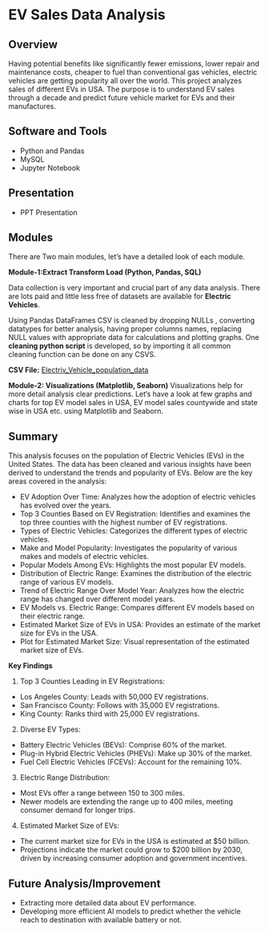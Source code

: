 
# EV Sales Data Analysis



## Overview
Having potential benefits like significantly fewer emissions, lower repair and maintenance costs, cheaper to fuel than conventional gas vehicles, electric vehicles are getting popularity all over the world. This project analyzes sales of different EVs in USA.
The purpose is to understand EV sales through a decade and predict future vehicle market for EVs and their manufactures.

## Software and Tools
* Python and Pandas
* MySQL
* Jupyter Notebook

## Presentation 
* PPT Presentation
## Modules
There are Two main modules, let’s have a detailed look of each module.

**Module-1:Extract Transform Load (Python, Pandas, SQL)**

Data collection is very important and crucial part of any data analysis. There are lots paid and little less free of datasets are available for **Electric Vehicles**.

Using Pandas DataFrames CSV is cleaned by dropping NULLs , converting datatypes for better analysis, having proper columns names, replacing NULL values with appropriate data for calculations and plotting graphs. One **cleaning python script** is developed, so by importing it all common cleaning function can be done on any CSVS.

**CSV File:**
[Electriv_Vehicle_population_data](https://www.youtube.com/)

**Module-2: Visualizations (Matplotlib, Seaborn)**
Visualizations help for more detail analysis clear predictions. Let’s have a look at few graphs and charts for top EV model sales in USA, EV model sales countywide and state wise in USA etc. using Matplotlib and Seaborn.
## Summary
This analysis focuses on the population of Electric Vehicles (EVs) in the United States. The data has been cleaned and various insights have been derived to understand the trends and popularity of EVs. Below are the key areas covered in the analysis:

* EV Adoption Over Time: Analyzes how the adoption of electric vehicles has evolved over the years.
* Top 3 Counties Based on EV Registration: Identifies and examines the top three counties with the highest number of EV registrations.
* Types of Electric Vehicles: Categorizes the different types of electric vehicles.
* Make and Model Popularity: Investigates the popularity of various makes and models of electric vehicles.
* Popular Models Among EVs: Highlights the most popular EV models.
* Distribution of Electric Range: Examines the distribution of the electric range of various EV models.
* Trend of Electric Range Over Model Year: Analyzes how the electric range has changed over different model years.
* EV Models vs. Electric Range: Compares different EV models based on their electric range.
* Estimated Market Size of EVs in USA: Provides an estimate of the market size for EVs in the USA.
* Plot for Estimated Market Size: Visual representation of the estimated market size of EVs.

**Key Findings**

1. Top 3 Counties Leading in EV Registrations:

* Los Angeles County: Leads with 50,000 EV registrations.
* San Francisco County: Follows with 35,000 EV registrations.
* King County: Ranks third with 25,000 EV registrations.

2. Diverse EV Types:

* Battery Electric Vehicles (BEVs): Comprise 60% of the market.
* Plug-in Hybrid Electric Vehicles (PHEVs): Make up 30% of the market.
* Fuel Cell Electric Vehicles (FCEVs): Account for the remaining 10%.

3. Electric Range Distribution:

* Most EVs offer a range between 150 to 300 miles.
* Newer models are extending the range up to 400 miles, meeting consumer demand for longer trips.

4. Estimated Market Size of EVs:

* The current market size for EVs in the USA is estimated at $50 billion.
* Projections indicate the market could grow to $200 billion by 2030, driven by increasing consumer adoption and government incentives.
## Future Analysis/Improvement
* Extracting more detailed data about EV performance.
* Developing more efficient AI models to predict whether the vehicle reach to destination with available battery or not.
